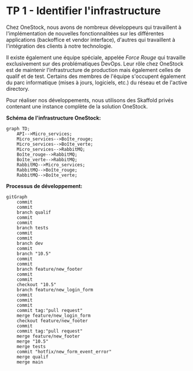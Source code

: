 # TP 1 - Identifier l'infrastructure

Chez OneStock, nous avons de nombreux développeurs qui travaillent à l'implémentation de nouvelles fonctionnalitées sur les différentes applications (backoffice et vendor interface), d'autres qui travaillent à l'intégration des clients à notre technologie.

Il existe également une équipe spéciale, appelée *Force Rouge* qui travaille exclusivement sur des problématiques DevOps. Leur rôle chez OneStock est de maintenir l'infrastructure de production mais également celles de qualif et de test. Certains des membres de l'équipe s'occupent également du parc informatique (mises à jours, logiciels, etc.) du réseau et de l'active directory.

Pour réaliser nos développements, nous utilisons des Skaffold privés contenant une instance complète de la solution OneStock.

**Schéma de l'infrastructure OneStock:**

```mermaid
graph TD;
    API-->Micro_services;
    Micro_services-->Boîte_rouge;
    Micro_services-->Boîte_verte;
    Micro_services-->RabbitMQ;
    Boîte_rouge-->RabbitMQ;
    Boîte_verte-->RabbitMQ;
    RabbitMQ-->Micro_services;
    RabbitMQ-->Boîte_rouge;
    RabbitMQ-->Boîte_verte;
```

**Processus de développement:**

```mermaid
gitGraph
    commit
    commit
    branch qualif
    commit
    commit
    branch tests
    commit
    commit
    branch dev
    commit
    branch "10.5"
    commit
    commit
    branch feature/new_footer
    commit
    commit
    checkout "10.5"
    branch feature/new_login_form
    commit
    commit
    commit
    commit tag:"pull request"
    merge feature/new_login_form
    checkout feature/new_footer
    commit
    commit tag:"pull request"
    merge feature/new_footer
    merge "10.5"
    merge tests
    commit "hotfix/new_form_event_error"
    merge qualif
    merge main
